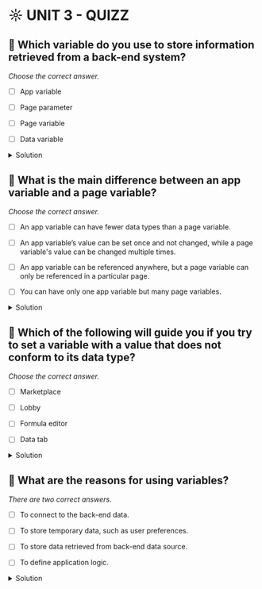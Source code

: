 # ☼ UNIT 3 - QUIZZ

## :small_red_triangle_down: Which variable do you use to store information retrieved from a back-end system?

_Choose the correct answer._

- [ ] App variable

- [ ] Page parameter

- [ ] Page variable

- [ ] Data variable

<details>
  <summary>Solution</summary>

- [ ] App variable

- [ ] Page parameter

- [ ] Page variable

- [ ] Data variable

</details>

## :small_red_triangle_down: What is the main difference between an app variable and a page variable?

_Choose the correct answer._

- [ ] An app variable can have fewer data types than a page variable.

- [ ] An app variable’s value can be set once and not changed, while a page variable's value can be changed multiple times.

- [ ] An app variable can be referenced anywhere, but a page variable can only be referenced in a particular page.

- [ ] You can have only one app variable but many page variables.

<details>
  <summary>Solution</summary>

- [ ] An app variable can have fewer data types than a page variable.

- [ ] An app variable’s value can be set once and not changed, while a page variable's value can be changed multiple times.

- [ ] An app variable can be referenced anywhere, but a page variable can only be referenced in a particular page.

- [ ] You can have only one app variable but many page variables.

</details>

## :small_red_triangle_down: Which of the following will guide you if you try to set a variable with a value that does not conform to its data type?

_Choose the correct answer._

- [ ] Marketplace

- [ ] Lobby

- [ ] Formula editor

- [ ] Data tab

<details>
  <summary>Solution</summary>

- [ ] Marketplace

- [ ] Lobby

- [ ] Formula editor

- [ ] Data tab

</details>

## :small_red_triangle_down: What are the reasons for using variables?

_There are two correct answers._

- [ ] To connect to the back-end data.

- [ ] To store temporary data, such as user preferences.

- [ ] To store data retrieved from back-end data source.

- [ ] To define application logic.

<details>
  <summary>Solution</summary>

- [ ] To connect to the back-end data.

- [ ] To store temporary data, such as user preferences.

- [ ] To store data retrieved from back-end data source.

- [ ] To define application logic.

</details>
